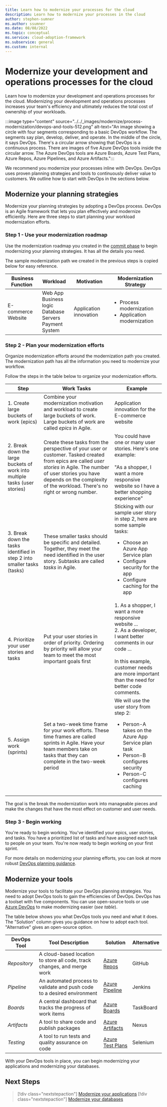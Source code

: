 ```yaml
---
title: Learn how to modernize your processes for the cloud
description: Learn how to modernize your processes in the cloud
author: stephen-sumner
ms.author: ssumner
ms.date: 08/08/2022
ms.topic: conceptual
ms.service: cloud-adoption-framework
ms.subservice: general
ms.custom: internal
---
```


# Modernize your development and operations processes for the cloud

Learn how to modernize your development and operations processes for the cloud. Modernizing your development and operations processes increases your team's efficiency and ultimately reduces the total cost of ownership of your workloads.

:::image type="content" source="../../_images/modernize/process-modernization/devops-and-tools-512.png" alt-text="An image showing a circle with four segments corresponding to a basic DevOps workflow. The segments say plan, develop, deliver, and operate. In the middle of the circle, it says DevOps. There's a circular arrow showing that DevOps is a continuous process. There are images of five Azure DevOps tools inside the circular arrow. The Azure DevOps tools are Azure Boards, Azure Test Plans, Azure Repos, Azure Pipelines, and Azure Artifacts.":::

We recommend you modernize your processes inline with DevOps. DevOps uses proven planning strategies and tools to continuously deliver value to customers. We outline how to start with DevOps in the sections below.

## Modernize your planning strategies

Modernize your planning strategies by adopting a DevOps process. DevOps is an Agile framework that lets you plan effectively and modernize efficiently. Here are three steps to start planning your workload modernization efforts.

### Step 1 - Use your modernization roadmap

Use the modernization roadmap you created in the [commit phase](../business-alignment/envision-cloud-modernization.md#step-1---identify-your-modernization-motivations) to begin modernizing your planning strategies. It has all the details you need.

The sample modernization path we created in the previous steps is copied below for easy reference.

|Business Function<span title="Business Function">&nbsp;</span> |Workload <span title="Supporting IT Assets">&nbsp;</span> |Motivation<span title="Motivation">&nbsp;</span> |Modernization Strategy
| --- | --- | --- | --- |
|E-commerce<br>Website| Web App<br>Business logic<br>Database<br>Servers<br>Payment System|Application innovation |<ul><li>Process modernization</li><li>Application modernization</li></ul>|

### Step 2 - Plan your modernization efforts

Organize modernization efforts around the modernization path you created. The modernization path has all the information you need to modernize your workflow.

Follow the steps in the table below to organize your modernization efforts.

| Step | Work Tasks | Example |
| --- | --- | --- |
| 1. Create large buckets of work (epics) | Combine your modernization motivation and workload to create large buckets of work. Large buckets of work are called *epics* in Agile. | Application innovation for the E-commerce website |
| 2. Break down the large buckets of work into multiple tasks (user stories) |Create these tasks from the perspective of your user or customer. Tasked created from epics are called *user stories* in Agile. The number of user stories you have depends on the complexity of the workload. There's no right or wrong number. | You could have one or many user stories. Here's one example:<br><br> "As a shopper, I want a more responsive website so I have a better shopping experience" |
| 3. Break down the tasks identified in step 2 into smaller tasks (tasks)| These smaller tasks should be specific and detailed. Together, they meet the need identified in the user story. Subtasks are called *tasks* in Agile. | Sticking with our sample user story in step 2, here are some sample tasks: <br><ul> <li>Choose an Azure App Service plan</li> <li>Configure security for the app</li>  <li>Configure caching for the app</li> </ul>
| 4. Prioritize your user stories and tasks | Put your user stories in order of priority. Ordering by priority will allow your team to meet the most important goals first | 1. As a shopper, I want a more responsive website ...<br>2. As a developer, I want better comments in our code ... <br><br>In this example, customer needs are more important than the need for better code comments.
| 5. Assign work (sprints) | Set a two-week time frame for your work efforts. These time frames are called sprints in Agile. Have your team members take on tasks that they can complete in the two-week period | We will use the user story from step 2:<br><ul> <li>Person-A takes on the Azure App Service plan task</li> <li>Person-B configures security</li>  <li>Person-C configures caching</li> </ul>|

The goal is the break the modernization work into manageable pieces and make the changes that have the most effect on customer and user needs.

### Step 3 - Begin working

You're ready to begin working. You've identified your epics, user stories, and tasks. You have a prioritized list of tasks and have assigned each task to people on your team. You're now ready to begin working on your first sprint.

For more details on modernizing your planning efforts, you can look at more robust [DevOps planning guidance](/devops/plan/planning-efficient-workloads-with-devops).

## Modernize your tools

Modernize your tools to facilitate your DevOps planning strategies. You need to adopt DevOps tools to gain the efficiencies of DevOps. DevOps has a toolset with five components. You can use open-source tools or use [Azure DevOps](/azure/devops/user-guide/what-is-azure-devops) to make modernizing easier (*see table*).

The table below shows you what DevOps tools you need and what it does. The "Solution" column gives you guidance on how to adopt each tool. "Alternative" gives an open-source option.

| DevOps Tool | Tool Description | Solution | Alternative
| --- | --- | --- | --- |
| *Repository* | A cloud-based location to store all code, track changes, and merge work | [Azure Repos](/azure/devops/repos/get-started/what-is-repos) | GitHub
| *Pipeline* | An automated process to validate and push code to a desired environment | [Azure Pipeline](/azure/devops/pipelines/get-started/pipelines-get-started) | Jenkins
| *Boards* | A central dashboard that tracks the progress of work items | [Azure Boards](/azure/devops/boards/get-started/what-is-azure-boards) | TaskBoard |
| *Artifacts* | A tool to share code and publish packages | [Azure Artifacts](/azure/devops/artifacts/start-using-azure-artifacts) | Nexus
| *Testing* | A tool to run tests and quality assurance on code | [Azure Test Plans](/azure/devops/test/overview) | Selenium |

With your DevOps tools in place, you can begin modernizing your applications and modernizing your databases.

## Next Steps

>[!div class="nextstepaction"]
> [Modernize your applications](../../modernize/modernize-strategies/application-modernization.md)
>[!div class="nextstepaction"]
> [Modernize your databases](../../modernize/modernize-strategies/database-modernization.md)
